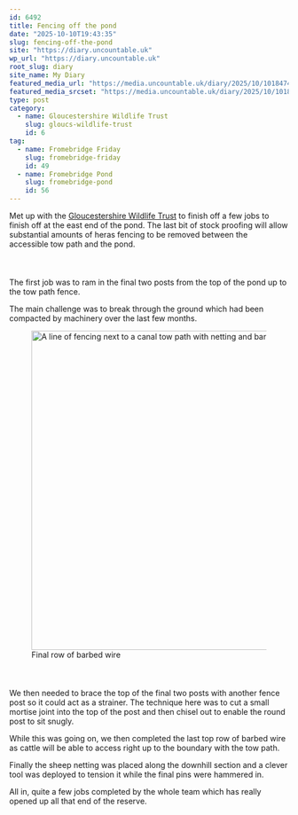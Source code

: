 ```yaml
---
id: 6492
title: Fencing off the pond
date: "2025-10-10T19:43:35"
slug: fencing-off-the-pond
site: "https://diary.uncountable.uk"
wp_url: "https://diary.uncountable.uk"
root_slug: diary
site_name: My Diary
featured_media_url: "https://media.uncountable.uk/diary/2025/10/10184746/IMG20251010133325.webp"
featured_media_srcset: "https://media.uncountable.uk/diary/2025/10/10184746/IMG20251010133325-300x174.webp 300w, https://media.uncountable.uk/diary/2025/10/10184746/IMG20251010133325-1024x592.webp 1024w, https://media.uncountable.uk/diary/2025/10/10184746/IMG20251010133325-150x150.webp 150w, https://media.uncountable.uk/diary/2025/10/10184746/IMG20251010133325-640x370.webp 640w, https://media.uncountable.uk/diary/2025/10/10184746/IMG20251010133325.webp 1751w"
type: post
category:
  - name: Gloucestershire Wildlife Trust
    slug: gloucs-wildlife-trust
    id: 6
tag:
  - name: Fromebridge Friday
    slug: fromebridge-friday
    id: 49
  - name: Fromebridge Pond
    slug: fromebridge-pond
    id: 56
---
```



<p>Met up with the <a href="https://www.gloucestershirewildlifetrust.co.uk/volunteer">Gloucestershire Wildlife Trust</a> to finish off a few jobs to finish off at the east end of the pond.  The last bit of stock proofing will allow substantial amounts of heras fencing to be removed between the accessible tow path and the pond.</p>


<style>.kb-row-layout-id6492_66565a-4a > .kt-row-column-wrap{align-content:start;}:where(.kb-row-layout-id6492_66565a-4a > .kt-row-column-wrap) > .wp-block-kadence-column{justify-content:start;}.kb-row-layout-id6492_66565a-4a > .kt-row-column-wrap{column-gap:var(--global-kb-gap-md, 2rem);row-gap:var(--global-kb-gap-md, 2rem);padding-top:var(--global-kb-spacing-sm, 1.5rem);padding-bottom:var(--global-kb-spacing-sm, 1.5rem);grid-template-columns:repeat(2, minmax(0, 1fr));}.kb-row-layout-id6492_66565a-4a > .kt-row-layout-overlay{opacity:0.30;}@media all and (max-width: 1024px){.kb-row-layout-id6492_66565a-4a > .kt-row-column-wrap{grid-template-columns:repeat(2, minmax(0, 1fr));}}@media all and (max-width: 767px){.kb-row-layout-id6492_66565a-4a > .kt-row-column-wrap{grid-template-columns:minmax(0, 1fr);}.kb-row-layout-id6492_66565a-4a > .kt-row-column-wrap > .wp-block-kadence-column:nth-child(1 of *:not(style)){order:2;}.kb-row-layout-id6492_66565a-4a > .kt-row-column-wrap > .wp-block-kadence-column:nth-child(2 of *:not(style)){order:1;}.kb-row-layout-id6492_66565a-4a > .kt-row-column-wrap > .wp-block-kadence-column:nth-child(3 of *:not(style)){order:12;}.kb-row-layout-id6492_66565a-4a > .kt-row-column-wrap > .wp-block-kadence-column:nth-child(4 of *:not(style)){order:11;}.kb-row-layout-id6492_66565a-4a > .kt-row-column-wrap > .wp-block-kadence-column:nth-child(5 of *:not(style)){order:22;}.kb-row-layout-id6492_66565a-4a > .kt-row-column-wrap > .wp-block-kadence-column:nth-child(6 of *:not(style)){order:21;}.kb-row-layout-id6492_66565a-4a > .kt-row-column-wrap > .wp-block-kadence-column:nth-child(7 of *:not(style)){order:32;}.kb-row-layout-id6492_66565a-4a > .kt-row-column-wrap > .wp-block-kadence-column:nth-child(8 of *:not(style)){order:31;}}</style><div class="kb-row-layout-wrap kb-row-layout-id6492_66565a-4a alignnone wp-block-kadence-rowlayout"><div class="kt-row-column-wrap kt-has-2-columns kt-row-layout-equal kt-tab-layout-inherit kt-mobile-layout-row kt-row-valign-top">
<style>.kadence-column6492_5e60b5-f3 > .kt-inside-inner-col,.kadence-column6492_5e60b5-f3 > .kt-inside-inner-col:before{border-top-left-radius:0px;border-top-right-radius:0px;border-bottom-right-radius:0px;border-bottom-left-radius:0px;}.kadence-column6492_5e60b5-f3 > .kt-inside-inner-col{column-gap:var(--global-kb-gap-sm, 1rem);}.kadence-column6492_5e60b5-f3 > .kt-inside-inner-col{flex-direction:column;}.kadence-column6492_5e60b5-f3 > .kt-inside-inner-col > .aligncenter{width:100%;}.kadence-column6492_5e60b5-f3 > .kt-inside-inner-col:before{opacity:0.3;}.kadence-column6492_5e60b5-f3{position:relative;}@media all and (max-width: 1024px){.kadence-column6492_5e60b5-f3 > .kt-inside-inner-col{flex-direction:column;justify-content:center;}}@media all and (max-width: 767px){.kadence-column6492_5e60b5-f3 > .kt-inside-inner-col{flex-direction:column;justify-content:center;}}</style>
<div class="wp-block-kadence-column kadence-column6492_5e60b5-f3"><div class="kt-inside-inner-col">
<p>The first job was to ram in the final two posts from the top of the pond up to the tow path fence.</p>



<p>The main challenge was to break through the ground which had been compacted by machinery over the last few months.  </p>
</div></div>


<style>.kadence-column6492_818437-52 > .kt-inside-inner-col,.kadence-column6492_818437-52 > .kt-inside-inner-col:before{border-top-left-radius:0px;border-top-right-radius:0px;border-bottom-right-radius:0px;border-bottom-left-radius:0px;}.kadence-column6492_818437-52 > .kt-inside-inner-col{column-gap:var(--global-kb-gap-sm, 1rem);}.kadence-column6492_818437-52 > .kt-inside-inner-col{flex-direction:column;}.kadence-column6492_818437-52 > .kt-inside-inner-col > .aligncenter{width:100%;}.kadence-column6492_818437-52 > .kt-inside-inner-col:before{opacity:0.3;}.kadence-column6492_818437-52{position:relative;}@media all and (max-width: 1024px){.kadence-column6492_818437-52 > .kt-inside-inner-col{flex-direction:column;justify-content:center;}}@media all and (max-width: 767px){.kadence-column6492_818437-52 > .kt-inside-inner-col{flex-direction:column;justify-content:center;}}</style>
<div class="wp-block-kadence-column kadence-column6492_818437-52"><div class="kt-inside-inner-col">
<figure class="wp-block-image size-large"><img loading="lazy" decoding="async" width="1024" height="576" src="https://media.uncountable.uk/diary/2025/10/10184757/IMG20251010133308-1024x576.webp" alt="A line of fencing next to a canal tow path with netting and barb wire" class="wp-image-6479" srcset="https://media.uncountable.uk/diary/2025/10/10184757/IMG20251010133308-1024x576.webp 1024w, https://media.uncountable.uk/diary/2025/10/10184757/IMG20251010133308-300x169.webp 300w, https://media.uncountable.uk/diary/2025/10/10184757/IMG20251010133308-640x360.webp 640w, https://media.uncountable.uk/diary/2025/10/10184757/IMG20251010133308.webp 1959w" sizes="auto, (max-width: 1024px) 100vw, 1024px" /><figcaption class="wp-element-caption">Final row of barbed wire</figcaption></figure>
</div></div>

</div></div>


<p>We then needed to brace the top of the final two posts with another fence post so it could act as a strainer.  The technique here was to cut a small mortise joint into the top of the post and then chisel out to enable the round post to sit snugly.</p>



<p>While this was going on, we then completed the last top row of barbed wire as cattle will be able to access right up to the boundary with the tow path.</p>



<p>Finally the sheep netting was placed along the downhill section and a clever tool was deployed to tension it while the final pins were hammered in.   </p>



<p>All in, quite a few jobs completed by the whole team which has really opened up all that end of the reserve.</p>
